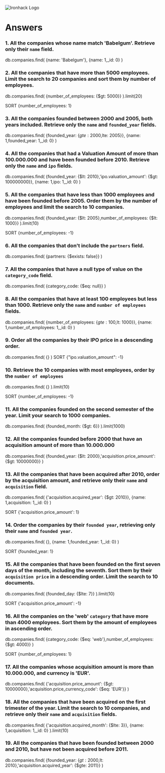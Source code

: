 ![Ironhack Logo](https://i.imgur.com/1QgrNNw.png)

# Answers

### 1. All the companies whose name match 'Babelgum'. Retrieve only their `name` field.

db.companies.find(
{name: 'Babelgum'},
{name: 1,\_id: 0}
)

<!-- !!!!!!RESULT: 1 company -->

### 2. All the companies that have more than 5000 employees. Limit the search to 20 companies and sort them by **number of employees**.

db.companies.find(
{number_of_employees: {$gt: 5000}}
).limit(20)

SORT {number_of_employees: 1}

<!-- !!!!!!RESULT: 20 companies -->

### 3. All the companies founded between 2000 and 2005, both years included. Retrieve only the `name` and `founded_year` fields.

db.companies.find(
{founded_year: {$gte: 2000,$lte: 2005}},
{name: 1,founded_year: 1,\_id: 0}
)

<!-- !!!!!!RESULT: 3.734 companies -->

### 4. All the companies that had a Valuation Amount of more than 100.000.000 and have been founded before 2010. Retrieve only the `name` and `ipo` fields.

db.companies.find(
{founded_year: {$lt: 2010},'ipo.valuation_amount': {$gt: 100000000}},
{name: 1,ipo: 1,\_id: 0}
)

<!-- !!!!!!RESULT: 42 companies -->

### 5. All the companies that have less than 1000 employees and have been founded before 2005. Order them by the number of employees and limit the search to 10 companies.

db.companies.find(
{founded_year: {$lt: 2005},number_of_employees: {$lt: 1000}}
).limit(10)

SORT {number_of_employees: -1}

<!-- !!!!!!RESULT: 10 companies -->

### 6. All the companies that don't include the `partners` field.

db.companies.find(
{partners: {$exists: false}}
)

<!-- !!!!!!RESULT: 0 companies -->

### 7. All the companies that have a null type of value on the `category_code` field.

db.companies.find(
{category_code: {$eq: null}}
)

<!-- !!!!!!RESULT: 2.751 companies -->

### 8. All the companies that have at least 100 employees but less than 1000. Retrieve only the `name` and `number of employees` fields.

db.companies.find(
{number_of_employees: {$gte: 100,$lt: 1000}},
{name: 1,number_of_employees: 1,\_id: 0}
)

<!-- !!!!!!RESULT: 917 companies -->

### 9. Order all the companies by their IPO price in a descending order.

db.companies.find(
{}
)
SORT {"ipo.valuation_amount": -1}

<!-- !!!!!!RESULT: 18.801 companies -->

### 10. Retrieve the 10 companies with most employees, order by the `number of employees`

db.companies.find(
{}
).limit(10)

SORT {number_of_employees: -1}

<!-- !!!!!!RESULT: 10 companies -->

### 11. All the companies founded on the second semester of the year. Limit your search to 1000 companies.

db.companies.find(
{founded_month: {$gt: 6}}
).limit(1000)

<!-- !!!!!!RESULT: 1.000 companies -->

### 12. All the companies founded before 2000 that have an acquisition amount of more than 10.000.000

db.companies.find(
{founded_year: {$lt: 2000},'acquisition.price_amount': {$gt: 10000000}}
)

<!-- !!!!!!RESULT: 205 companies -->

### 13. All the companies that have been acquired after 2010, order by the acquisition amount, and retrieve only their `name` and `acquisition` field.

db.companies.find(
{'acquisition.acquired_year': {$gt: 2010}},
{name: 1,acquisition: 1,\_id: 0}
)

SORT {'acquisition.price_amount': 1}

<!-- !!!!!!RESULT: 736 companies -->

### 14. Order the companies by their `founded year`, retrieving only their `name` and `founded year`.

db.companies.find(
{},
{name: 1,founded_year: 1,\_id: 0}
)

SORT {founded_year: 1}

<!-- !!!!!!RESULT: 18.801 companies -->

### 15. All the companies that have been founded on the first seven days of the month, including the seventh. Sort them by their `acquisition price` in a descending order. Limit the search to 10 documents.

db.companies.find(
{founded_day: {$lte: 7}}
).limit(10)

SORT {'acquisition.price_amount': -1}

<!-- !!!!!!RESULT: 10 companies -->

### 16. All the companies on the 'web' `category` that have more than 4000 employees. Sort them by the amount of employees in ascending order.

db.companies.find(
{category_code: {$eq: 'web'},number_of_employees: {$gt: 4000}}
)

SORT {number_of_employees: 1}

<!-- !!!!!!RESULT: 9 companies -->

### 17. All the companies whose acquisition amount is more than 10.000.000, and currency is 'EUR'.

db.companies.find(
{'acquisition.price_amount': {$gt: 10000000},'acquisition.price_currency_code': {$eq: 'EUR'}}
)

<!-- !!!!!!RESULT: 7 companies -->

### 18. All the companies that have been acquired on the first trimester of the year. Limit the search to 10 companies, and retrieve only their `name` and `acquisition` fields.

db.companies.find(
{'acquisition.acquired_month': {$lte: 3}},
{name: 1,acquisition: 1,\_id: 0}
).limit(10)

<!-- !!!!!!RESULT: 10 companies -->

### 19. All the companies that have been founded between 2000 and 2010, but have not been acquired before 2011.

db.companies.find(
{founded_year: {$gt: 2000,$lt: 2010},'acquisition.acquired_year': {$gte: 2011}}
)

<!-- !!!!!!RESULT: 454 companies -->

